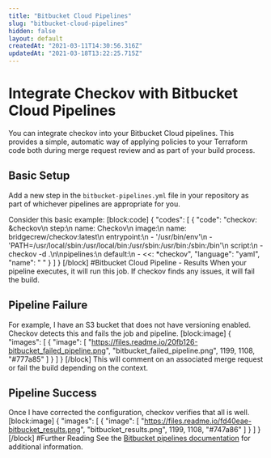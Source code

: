 ```yaml
---
title: "Bitbucket Cloud Pipelines"
slug: "bitbucket-cloud-pipelines"
hidden: false
layout: default
createdAt: "2021-03-11T14:30:56.316Z"
updatedAt: "2021-03-18T13:22:25.715Z"
---
```

# Integrate Checkov with Bitbucket Cloud Pipelines
You can integrate checkov into your Bitbucket Cloud pipelines. This provides a simple, automatic way of applying policies to your Terraform code both during merge request review and as part of your build process.

## Basic Setup
Add a new step in the `bitbucket-pipelines.yml` file in your repository as part of whichever pipelines are appropriate for you.

Consider this basic example:
[block:code]
{
  "codes": [
    {
      "code": "checkov: &checkov\n  step:\n    name: Checkov\n    image:\n      name: bridgecrew/checkov:latest\n      entrypoint:\n        - '/usr/bin/env'\n        - 'PATH=/usr/local/sbin:/usr/local/bin:/usr/sbin:/usr/bin:/sbin:/bin'\n    script:\n      - checkov -d .\n\npipelines:\n  default:\n    - <<: *checkov",
      "language": "yaml",
      "name": " "
    }
  ]
}
[/block]
#Bitbucket Cloud Pipeline - Results
When your pipeline executes, it will run this job. If checkov finds any issues, it will fail the build.

## Pipeline Failure
For example, I have an S3 bucket that does not have versioning enabled. Checkov detects this and fails the job and pipeline.
[block:image]
{
  "images": [
    {
      "image": [
        "https://files.readme.io/20fb126-bitbucket_failed_pipeline.png",
        "bitbucket_failed_pipeline.png",
        1199,
        1108,
        "#777a85"
      ]
    }
  ]
}
[/block]
This will comment on an associated merge request or fail the build depending on the context.

## Pipeline Success
Once I have corrected the configuration, checkov verifies that all is well.
[block:image]
{
  "images": [
    {
      "image": [
        "https://files.readme.io/fd40eae-bitbucket_results.png",
        "bitbucket_results.png",
        1199,
        1108,
        "#747a86"
      ]
    }
  ]
}
[/block]
#Further Reading
See the [Bitbucket pipelines documentation](https://confluence.atlassian.com/bitbucket/build-test-and-deploy-with-pipelines-792496469.html) for additional information.